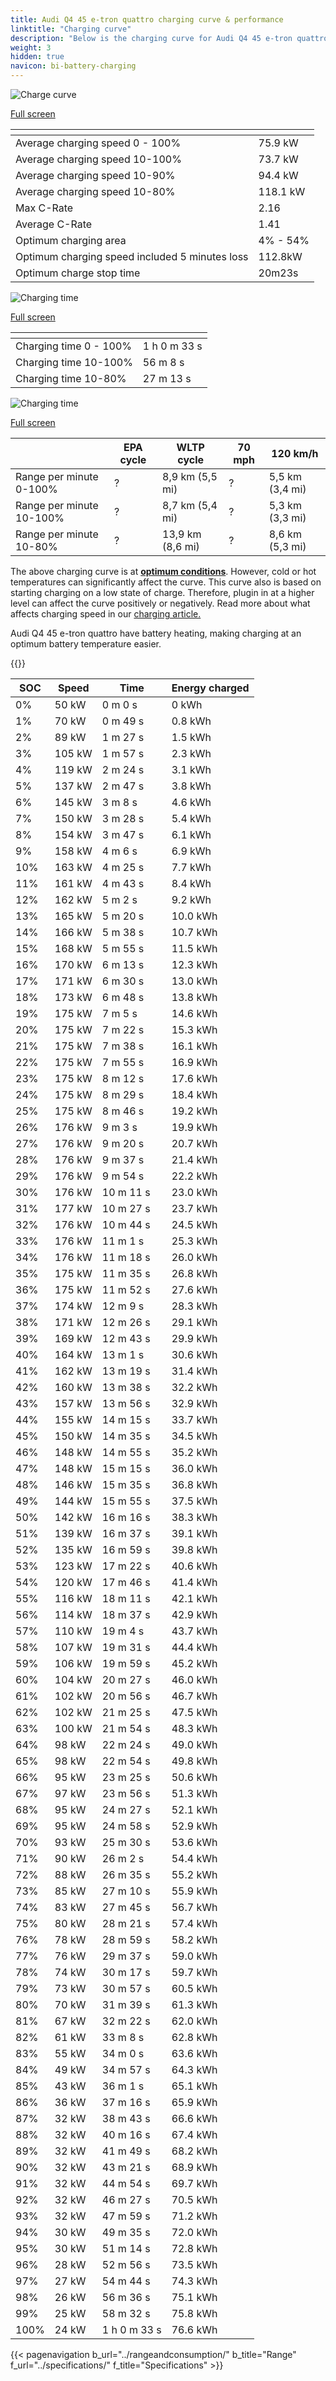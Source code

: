 ```yaml
---
title: Audi Q4 45 e-tron quattro charging curve & performance
linktitle: "Charging curve"
description: "Below is the charging curve for Audi Q4 45 e-tron quattro, illustrating the charging speed at various battery levels. Additionally, graphs for range and time provide comprehensive details on charging performance."
weight: 3
hidden: true
navicon: bi-battery-charging
---
```

<!-- markdownlint-disable MD033 -->
<!-- markdownlint-disable MD010 -->
<img src="/images/nb-NO/models/audi/q4_e-tron/q4_45_e-tron_quattro/chargingcurve.svg" alt="Charge curve" class="img-fluid">

[Full screen](/images/nb-NO/models/audi/q4_e-tron/q4_45_e-tron_quattro/chargingcurve.svg)


<div class="table-responsive">
<table class="table table-striped border">
	<thead>
		<tr>
			<th>
			</th>
			<th>
			</th>
		</tr>
	</thead>
	<tbody>
		<tr>
			<td>
				Average charging speed 0 - 100%
			</td>
			<td>
				75.9 kW
			</td>
		</tr>
		<tr>
			<td>
				Average charging speed 10-100%
			</td>
			<td>
				73.7 kW
			</td>
		</tr>
		<tr>
			<td>
				Average charging speed 10-90%
			</td>
			<td>
				94.4 kW
			</td>
		</tr>
		<tr>
			<td>
				Average charging speed 10-80%
			</td>
			<td>
				118.1 kW
			</td>
		</tr>
		<tr>
			<td>
				Max C-Rate
			</td>
			<td>
				2.16
			</td>
		</tr>
		<tr>
			<td>
				Average C-Rate
			</td>
			<td>
				1.41
			</td>
		</tr>
		<tr>
			<td>
				Optimum charging area
			</td>
			<td>
				4% - 54%
			</td>
		</tr>
		<tr>
			<td>
				Optimum charging speed included 5 minutes loss
			</td>
			<td>
				112.8kW
			</td>
		</tr>
		<tr>
			<td>
				Optimum charge stop time
			</td>
			<td>
				20m23s
			</td>
		</tr>
	</tbody>
</table>
</div>
<img src="/images/nb-NO/models/audi/q4_e-tron/q4_45_e-tron_quattro/chargingtime.svg" alt="Charging time" class="img-fluid">

[Full screen](/images/nb-NO/models/audi/q4_e-tron/q4_45_e-tron_quattro/chargingtime.svg)
<div class="table-responsive">
<table class="table table-striped border">
	<thead>
		<tr>
			<th>
			</th>
			<th>
			</th>
		</tr>
	</thead>
	<tbody>
		<tr>
			<td>
				Charging time 0 - 100%
			</td>
			<td>
				1 h 0 m 33 s
			</td>
		</tr>
		<tr>
			<td>
				Charging time 10-100%
			</td>
			<td>
				 56 m 8 s
			</td>
		</tr>
		<tr>
			<td>
				Charging time 10-80%
			</td>
			<td>
				 27 m 13 s
			</td>
		</tr>
	</tbody>
</table>
</div>
<img src="/images/nb-NO/models/audi/q4_e-tron/q4_45_e-tron_quattro/chargerangespeed.svg" alt="Charging time" class="img-fluid">

[Full screen](/images/nb-NO/models/audi/q4_e-tron/q4_45_e-tron_quattro/chargerangespeed.svg)
<div class="table-responsive">
<table class="table table-striped border">
	<thead>
		<tr>
			<th>
			</th>
			<th>
				EPA cycle
			</th>
			<th>
				WLTP cycle
			</th>
			<th>
				70 mph
			</th>
			<th>
				120 km/h
			</th>
		</tr>
	</thead>
	<tbody>
		<tr>
			<td>
				Range per minute 0-100%
			</td>
			<td>
				?
			</td>
			<td>
				8,9 km (5,5 mi)
			</td>
			<td>
				?
			</td>
			<td>
				5,5 km (3,4 mi)
			</td>
		</tr>
		<tr>
			<td>
				Range per minute 10-100%
			</td>
			<td>
				?
			</td>
			<td>
				8,7 km (5,4 mi)
			</td>
			<td>
				?
			</td>
			<td>
				5,3 km (3,3 mi)
			</td>
		</tr>
		<tr>
			<td>
				Range per minute 10-80%
			</td>
			<td>
				?
			</td>
			<td>
				13,9 km (8,6 mi)
			</td>
			<td>
				?
			</td>
			<td>
				8,6 km (5,3 mi)
			</td>
		</tr>
	</tbody>
</table>
</div>


The above charging curve is at **[optimum conditions](../../../../../technology/battery/charging/#temperature)**. However, cold or hot temperatures can significantly affect the curve. This curve also is based on starting charging on a low state of charge. Therefore, plugin in at a higher level can affect the curve positively or negatively. Read more about what affects charging speed in our [charging article.](../../../../../technology/battery/charging/)


Audi Q4 45 e-tron quattro have battery heating, making charging at an optimum battery temperature easier.


{{<evkxdisplayaddarticle />}}
<div class="table-responsive">
<table class="table table-striped border">
	<thead>
		<tr>
			<th>
				SOC
			</th>
			<th>
				Speed
			</th>
			<th>
				Time
			</th>
			<th>
				Energy charged
			</th>
		</tr>
	</thead>
	<tbody>
		<tr>
			<td>
				0%
			</td>
			<td>
				50 kW
			</td>
			<td>
				 0 m 0 s
			</td>
			<td>
				0 kWh
			</td>
		</tr>
		<tr>
			<td>
				1%
			</td>
			<td>
				70 kW
			</td>
			<td>
				 0 m 49 s
			</td>
			<td>
				0.8 kWh
			</td>
		</tr>
		<tr>
			<td>
				2%
			</td>
			<td>
				89 kW
			</td>
			<td>
				 1 m 27 s
			</td>
			<td>
				1.5 kWh
			</td>
		</tr>
		<tr>
			<td>
				3%
			</td>
			<td>
				105 kW
			</td>
			<td>
				 1 m 57 s
			</td>
			<td>
				2.3 kWh
			</td>
		</tr>
		<tr>
			<td>
				4%
			</td>
			<td>
				119 kW
			</td>
			<td>
				 2 m 24 s
			</td>
			<td>
				3.1 kWh
			</td>
		</tr>
		<tr>
			<td>
				5%
			</td>
			<td>
				137 kW
			</td>
			<td>
				 2 m 47 s
			</td>
			<td>
				3.8 kWh
			</td>
		</tr>
		<tr>
			<td>
				6%
			</td>
			<td>
				145 kW
			</td>
			<td>
				 3 m 8 s
			</td>
			<td>
				4.6 kWh
			</td>
		</tr>
		<tr>
			<td>
				7%
			</td>
			<td>
				150 kW
			</td>
			<td>
				 3 m 28 s
			</td>
			<td>
				5.4 kWh
			</td>
		</tr>
		<tr>
			<td>
				8%
			</td>
			<td>
				154 kW
			</td>
			<td>
				 3 m 47 s
			</td>
			<td>
				6.1 kWh
			</td>
		</tr>
		<tr>
			<td>
				9%
			</td>
			<td>
				158 kW
			</td>
			<td>
				 4 m 6 s
			</td>
			<td>
				6.9 kWh
			</td>
		</tr>
		<tr>
			<td>
				10%
			</td>
			<td>
				163 kW
			</td>
			<td>
				 4 m 25 s
			</td>
			<td>
				7.7 kWh
			</td>
		</tr>
		<tr>
			<td>
				11%
			</td>
			<td>
				161 kW
			</td>
			<td>
				 4 m 43 s
			</td>
			<td>
				8.4 kWh
			</td>
		</tr>
		<tr>
			<td>
				12%
			</td>
			<td>
				162 kW
			</td>
			<td>
				 5 m 2 s
			</td>
			<td>
				9.2 kWh
			</td>
		</tr>
		<tr>
			<td>
				13%
			</td>
			<td>
				165 kW
			</td>
			<td>
				 5 m 20 s
			</td>
			<td>
				10.0 kWh
			</td>
		</tr>
		<tr>
			<td>
				14%
			</td>
			<td>
				166 kW
			</td>
			<td>
				 5 m 38 s
			</td>
			<td>
				10.7 kWh
			</td>
		</tr>
		<tr>
			<td>
				15%
			</td>
			<td>
				168 kW
			</td>
			<td>
				 5 m 55 s
			</td>
			<td>
				11.5 kWh
			</td>
		</tr>
		<tr>
			<td>
				16%
			</td>
			<td>
				170 kW
			</td>
			<td>
				 6 m 13 s
			</td>
			<td>
				12.3 kWh
			</td>
		</tr>
		<tr>
			<td>
				17%
			</td>
			<td>
				171 kW
			</td>
			<td>
				 6 m 30 s
			</td>
			<td>
				13.0 kWh
			</td>
		</tr>
		<tr>
			<td>
				18%
			</td>
			<td>
				173 kW
			</td>
			<td>
				 6 m 48 s
			</td>
			<td>
				13.8 kWh
			</td>
		</tr>
		<tr>
			<td>
				19%
			</td>
			<td>
				175 kW
			</td>
			<td>
				 7 m 5 s
			</td>
			<td>
				14.6 kWh
			</td>
		</tr>
		<tr>
			<td>
				20%
			</td>
			<td>
				175 kW
			</td>
			<td>
				 7 m 22 s
			</td>
			<td>
				15.3 kWh
			</td>
		</tr>
		<tr>
			<td>
				21%
			</td>
			<td>
				175 kW
			</td>
			<td>
				 7 m 38 s
			</td>
			<td>
				16.1 kWh
			</td>
		</tr>
		<tr>
			<td>
				22%
			</td>
			<td>
				175 kW
			</td>
			<td>
				 7 m 55 s
			</td>
			<td>
				16.9 kWh
			</td>
		</tr>
		<tr>
			<td>
				23%
			</td>
			<td>
				175 kW
			</td>
			<td>
				 8 m 12 s
			</td>
			<td>
				17.6 kWh
			</td>
		</tr>
		<tr>
			<td>
				24%
			</td>
			<td>
				175 kW
			</td>
			<td>
				 8 m 29 s
			</td>
			<td>
				18.4 kWh
			</td>
		</tr>
		<tr>
			<td>
				25%
			</td>
			<td>
				175 kW
			</td>
			<td>
				 8 m 46 s
			</td>
			<td>
				19.2 kWh
			</td>
		</tr>
		<tr>
			<td>
				26%
			</td>
			<td>
				176 kW
			</td>
			<td>
				 9 m 3 s
			</td>
			<td>
				19.9 kWh
			</td>
		</tr>
		<tr>
			<td>
				27%
			</td>
			<td>
				176 kW
			</td>
			<td>
				 9 m 20 s
			</td>
			<td>
				20.7 kWh
			</td>
		</tr>
		<tr>
			<td>
				28%
			</td>
			<td>
				176 kW
			</td>
			<td>
				 9 m 37 s
			</td>
			<td>
				21.4 kWh
			</td>
		</tr>
		<tr>
			<td>
				29%
			</td>
			<td>
				176 kW
			</td>
			<td>
				 9 m 54 s
			</td>
			<td>
				22.2 kWh
			</td>
		</tr>
		<tr>
			<td>
				30%
			</td>
			<td>
				176 kW
			</td>
			<td>
				 10 m 11 s
			</td>
			<td>
				23.0 kWh
			</td>
		</tr>
		<tr>
			<td>
				31%
			</td>
			<td>
				177 kW
			</td>
			<td>
				 10 m 27 s
			</td>
			<td>
				23.7 kWh
			</td>
		</tr>
		<tr>
			<td>
				32%
			</td>
			<td>
				176 kW
			</td>
			<td>
				 10 m 44 s
			</td>
			<td>
				24.5 kWh
			</td>
		</tr>
		<tr>
			<td>
				33%
			</td>
			<td>
				176 kW
			</td>
			<td>
				 11 m 1 s
			</td>
			<td>
				25.3 kWh
			</td>
		</tr>
		<tr>
			<td>
				34%
			</td>
			<td>
				176 kW
			</td>
			<td>
				 11 m 18 s
			</td>
			<td>
				26.0 kWh
			</td>
		</tr>
		<tr>
			<td>
				35%
			</td>
			<td>
				175 kW
			</td>
			<td>
				 11 m 35 s
			</td>
			<td>
				26.8 kWh
			</td>
		</tr>
		<tr>
			<td>
				36%
			</td>
			<td>
				175 kW
			</td>
			<td>
				 11 m 52 s
			</td>
			<td>
				27.6 kWh
			</td>
		</tr>
		<tr>
			<td>
				37%
			</td>
			<td>
				174 kW
			</td>
			<td>
				 12 m 9 s
			</td>
			<td>
				28.3 kWh
			</td>
		</tr>
		<tr>
			<td>
				38%
			</td>
			<td>
				171 kW
			</td>
			<td>
				 12 m 26 s
			</td>
			<td>
				29.1 kWh
			</td>
		</tr>
		<tr>
			<td>
				39%
			</td>
			<td>
				169 kW
			</td>
			<td>
				 12 m 43 s
			</td>
			<td>
				29.9 kWh
			</td>
		</tr>
		<tr>
			<td>
				40%
			</td>
			<td>
				164 kW
			</td>
			<td>
				 13 m 1 s
			</td>
			<td>
				30.6 kWh
			</td>
		</tr>
		<tr>
			<td>
				41%
			</td>
			<td>
				162 kW
			</td>
			<td>
				 13 m 19 s
			</td>
			<td>
				31.4 kWh
			</td>
		</tr>
		<tr>
			<td>
				42%
			</td>
			<td>
				160 kW
			</td>
			<td>
				 13 m 38 s
			</td>
			<td>
				32.2 kWh
			</td>
		</tr>
		<tr>
			<td>
				43%
			</td>
			<td>
				157 kW
			</td>
			<td>
				 13 m 56 s
			</td>
			<td>
				32.9 kWh
			</td>
		</tr>
		<tr>
			<td>
				44%
			</td>
			<td>
				155 kW
			</td>
			<td>
				 14 m 15 s
			</td>
			<td>
				33.7 kWh
			</td>
		</tr>
		<tr>
			<td>
				45%
			</td>
			<td>
				150 kW
			</td>
			<td>
				 14 m 35 s
			</td>
			<td>
				34.5 kWh
			</td>
		</tr>
		<tr>
			<td>
				46%
			</td>
			<td>
				148 kW
			</td>
			<td>
				 14 m 55 s
			</td>
			<td>
				35.2 kWh
			</td>
		</tr>
		<tr>
			<td>
				47%
			</td>
			<td>
				148 kW
			</td>
			<td>
				 15 m 15 s
			</td>
			<td>
				36.0 kWh
			</td>
		</tr>
		<tr>
			<td>
				48%
			</td>
			<td>
				146 kW
			</td>
			<td>
				 15 m 35 s
			</td>
			<td>
				36.8 kWh
			</td>
		</tr>
		<tr>
			<td>
				49%
			</td>
			<td>
				144 kW
			</td>
			<td>
				 15 m 55 s
			</td>
			<td>
				37.5 kWh
			</td>
		</tr>
		<tr>
			<td>
				50%
			</td>
			<td>
				142 kW
			</td>
			<td>
				 16 m 16 s
			</td>
			<td>
				38.3 kWh
			</td>
		</tr>
		<tr>
			<td>
				51%
			</td>
			<td>
				139 kW
			</td>
			<td>
				 16 m 37 s
			</td>
			<td>
				39.1 kWh
			</td>
		</tr>
		<tr>
			<td>
				52%
			</td>
			<td>
				135 kW
			</td>
			<td>
				 16 m 59 s
			</td>
			<td>
				39.8 kWh
			</td>
		</tr>
		<tr>
			<td>
				53%
			</td>
			<td>
				123 kW
			</td>
			<td>
				 17 m 22 s
			</td>
			<td>
				40.6 kWh
			</td>
		</tr>
		<tr>
			<td>
				54%
			</td>
			<td>
				120 kW
			</td>
			<td>
				 17 m 46 s
			</td>
			<td>
				41.4 kWh
			</td>
		</tr>
		<tr>
			<td>
				55%
			</td>
			<td>
				116 kW
			</td>
			<td>
				 18 m 11 s
			</td>
			<td>
				42.1 kWh
			</td>
		</tr>
		<tr>
			<td>
				56%
			</td>
			<td>
				114 kW
			</td>
			<td>
				 18 m 37 s
			</td>
			<td>
				42.9 kWh
			</td>
		</tr>
		<tr>
			<td>
				57%
			</td>
			<td>
				110 kW
			</td>
			<td>
				 19 m 4 s
			</td>
			<td>
				43.7 kWh
			</td>
		</tr>
		<tr>
			<td>
				58%
			</td>
			<td>
				107 kW
			</td>
			<td>
				 19 m 31 s
			</td>
			<td>
				44.4 kWh
			</td>
		</tr>
		<tr>
			<td>
				59%
			</td>
			<td>
				106 kW
			</td>
			<td>
				 19 m 59 s
			</td>
			<td>
				45.2 kWh
			</td>
		</tr>
		<tr>
			<td>
				60%
			</td>
			<td>
				104 kW
			</td>
			<td>
				 20 m 27 s
			</td>
			<td>
				46.0 kWh
			</td>
		</tr>
		<tr>
			<td>
				61%
			</td>
			<td>
				102 kW
			</td>
			<td>
				 20 m 56 s
			</td>
			<td>
				46.7 kWh
			</td>
		</tr>
		<tr>
			<td>
				62%
			</td>
			<td>
				102 kW
			</td>
			<td>
				 21 m 25 s
			</td>
			<td>
				47.5 kWh
			</td>
		</tr>
		<tr>
			<td>
				63%
			</td>
			<td>
				100 kW
			</td>
			<td>
				 21 m 54 s
			</td>
			<td>
				48.3 kWh
			</td>
		</tr>
		<tr>
			<td>
				64%
			</td>
			<td>
				98 kW
			</td>
			<td>
				 22 m 24 s
			</td>
			<td>
				49.0 kWh
			</td>
		</tr>
		<tr>
			<td>
				65%
			</td>
			<td>
				98 kW
			</td>
			<td>
				 22 m 54 s
			</td>
			<td>
				49.8 kWh
			</td>
		</tr>
		<tr>
			<td>
				66%
			</td>
			<td>
				95 kW
			</td>
			<td>
				 23 m 25 s
			</td>
			<td>
				50.6 kWh
			</td>
		</tr>
		<tr>
			<td>
				67%
			</td>
			<td>
				97 kW
			</td>
			<td>
				 23 m 56 s
			</td>
			<td>
				51.3 kWh
			</td>
		</tr>
		<tr>
			<td>
				68%
			</td>
			<td>
				95 kW
			</td>
			<td>
				 24 m 27 s
			</td>
			<td>
				52.1 kWh
			</td>
		</tr>
		<tr>
			<td>
				69%
			</td>
			<td>
				95 kW
			</td>
			<td>
				 24 m 58 s
			</td>
			<td>
				52.9 kWh
			</td>
		</tr>
		<tr>
			<td>
				70%
			</td>
			<td>
				93 kW
			</td>
			<td>
				 25 m 30 s
			</td>
			<td>
				53.6 kWh
			</td>
		</tr>
		<tr>
			<td>
				71%
			</td>
			<td>
				90 kW
			</td>
			<td>
				 26 m 2 s
			</td>
			<td>
				54.4 kWh
			</td>
		</tr>
		<tr>
			<td>
				72%
			</td>
			<td>
				88 kW
			</td>
			<td>
				 26 m 35 s
			</td>
			<td>
				55.2 kWh
			</td>
		</tr>
		<tr>
			<td>
				73%
			</td>
			<td>
				85 kW
			</td>
			<td>
				 27 m 10 s
			</td>
			<td>
				55.9 kWh
			</td>
		</tr>
		<tr>
			<td>
				74%
			</td>
			<td>
				83 kW
			</td>
			<td>
				 27 m 45 s
			</td>
			<td>
				56.7 kWh
			</td>
		</tr>
		<tr>
			<td>
				75%
			</td>
			<td>
				80 kW
			</td>
			<td>
				 28 m 21 s
			</td>
			<td>
				57.4 kWh
			</td>
		</tr>
		<tr>
			<td>
				76%
			</td>
			<td>
				78 kW
			</td>
			<td>
				 28 m 59 s
			</td>
			<td>
				58.2 kWh
			</td>
		</tr>
		<tr>
			<td>
				77%
			</td>
			<td>
				76 kW
			</td>
			<td>
				 29 m 37 s
			</td>
			<td>
				59.0 kWh
			</td>
		</tr>
		<tr>
			<td>
				78%
			</td>
			<td>
				74 kW
			</td>
			<td>
				 30 m 17 s
			</td>
			<td>
				59.7 kWh
			</td>
		</tr>
		<tr>
			<td>
				79%
			</td>
			<td>
				73 kW
			</td>
			<td>
				 30 m 57 s
			</td>
			<td>
				60.5 kWh
			</td>
		</tr>
		<tr>
			<td>
				80%
			</td>
			<td>
				70 kW
			</td>
			<td>
				 31 m 39 s
			</td>
			<td>
				61.3 kWh
			</td>
		</tr>
		<tr>
			<td>
				81%
			</td>
			<td>
				67 kW
			</td>
			<td>
				 32 m 22 s
			</td>
			<td>
				62.0 kWh
			</td>
		</tr>
		<tr>
			<td>
				82%
			</td>
			<td>
				61 kW
			</td>
			<td>
				 33 m 8 s
			</td>
			<td>
				62.8 kWh
			</td>
		</tr>
		<tr>
			<td>
				83%
			</td>
			<td>
				55 kW
			</td>
			<td>
				 34 m 0 s
			</td>
			<td>
				63.6 kWh
			</td>
		</tr>
		<tr>
			<td>
				84%
			</td>
			<td>
				49 kW
			</td>
			<td>
				 34 m 57 s
			</td>
			<td>
				64.3 kWh
			</td>
		</tr>
		<tr>
			<td>
				85%
			</td>
			<td>
				43 kW
			</td>
			<td>
				 36 m 1 s
			</td>
			<td>
				65.1 kWh
			</td>
		</tr>
		<tr>
			<td>
				86%
			</td>
			<td>
				36 kW
			</td>
			<td>
				 37 m 16 s
			</td>
			<td>
				65.9 kWh
			</td>
		</tr>
		<tr>
			<td>
				87%
			</td>
			<td>
				32 kW
			</td>
			<td>
				 38 m 43 s
			</td>
			<td>
				66.6 kWh
			</td>
		</tr>
		<tr>
			<td>
				88%
			</td>
			<td>
				32 kW
			</td>
			<td>
				 40 m 16 s
			</td>
			<td>
				67.4 kWh
			</td>
		</tr>
		<tr>
			<td>
				89%
			</td>
			<td>
				32 kW
			</td>
			<td>
				 41 m 49 s
			</td>
			<td>
				68.2 kWh
			</td>
		</tr>
		<tr>
			<td>
				90%
			</td>
			<td>
				32 kW
			</td>
			<td>
				 43 m 21 s
			</td>
			<td>
				68.9 kWh
			</td>
		</tr>
		<tr>
			<td>
				91%
			</td>
			<td>
				32 kW
			</td>
			<td>
				 44 m 54 s
			</td>
			<td>
				69.7 kWh
			</td>
		</tr>
		<tr>
			<td>
				92%
			</td>
			<td>
				32 kW
			</td>
			<td>
				 46 m 27 s
			</td>
			<td>
				70.5 kWh
			</td>
		</tr>
		<tr>
			<td>
				93%
			</td>
			<td>
				32 kW
			</td>
			<td>
				 47 m 59 s
			</td>
			<td>
				71.2 kWh
			</td>
		</tr>
		<tr>
			<td>
				94%
			</td>
			<td>
				30 kW
			</td>
			<td>
				 49 m 35 s
			</td>
			<td>
				72.0 kWh
			</td>
		</tr>
		<tr>
			<td>
				95%
			</td>
			<td>
				30 kW
			</td>
			<td>
				 51 m 14 s
			</td>
			<td>
				72.8 kWh
			</td>
		</tr>
		<tr>
			<td>
				96%
			</td>
			<td>
				28 kW
			</td>
			<td>
				 52 m 56 s
			</td>
			<td>
				73.5 kWh
			</td>
		</tr>
		<tr>
			<td>
				97%
			</td>
			<td>
				27 kW
			</td>
			<td>
				 54 m 44 s
			</td>
			<td>
				74.3 kWh
			</td>
		</tr>
		<tr>
			<td>
				98%
			</td>
			<td>
				26 kW
			</td>
			<td>
				 56 m 36 s
			</td>
			<td>
				75.1 kWh
			</td>
		</tr>
		<tr>
			<td>
				99%
			</td>
			<td>
				25 kW
			</td>
			<td>
				 58 m 32 s
			</td>
			<td>
				75.8 kWh
			</td>
		</tr>
		<tr>
			<td>
				100%
			</td>
			<td>
				24 kW
			</td>
			<td>
				1 h 0 m 33 s
			</td>
			<td>
				76.6 kWh
			</td>
		</tr>
	</tbody>
</table>
</div>


{{< pagenavigation b_url="../rangeandconsumption/" b_title="Range" f_url="../specifications/" f_title="Specifications" >}}
